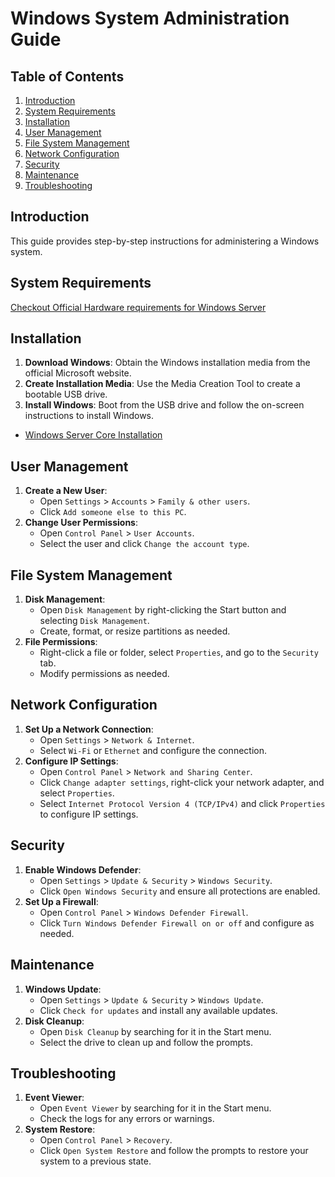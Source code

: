 # Windows System Administration Guide

## Table of Contents
1. [Introduction](#introduction)
2. [System Requirements](#system-requirements)
3. [Installation](#installation)
4. [User Management](#user-management)
5. [File System Management](#file-system-management)
6. [Network Configuration](#network-configuration)
7. [Security](#security)
8. [Maintenance](#maintenance)
9. [Troubleshooting](#troubleshooting)

## Introduction
This guide provides step-by-step instructions for administering a Windows system.

## System Requirements
[Checkout Official Hardware requirements for Windows Server ](https://learn.microsoft.com/en-us/windows-server/get-started/hardware-requirements?tabs=cpu&pivots=windows-server-2022)

## Installation
1. **Download Windows**: Obtain the Windows installation media from the official Microsoft website.
3. **Create Installation Media**: Use the Media Creation Tool to create a bootable USB drive.
4. **Install Windows**: Boot from the USB drive and follow the on-screen instructions to install Windows.
 - [Windows Server Core Installation](https://github.com/dpkrepo/WindowsAdministration/blob/main/ServerCoreInstallation.md)

## User Management
1. **Create a New User**:
    - Open `Settings` > `Accounts` > `Family & other users`.
    - Click `Add someone else to this PC`.
2. **Change User Permissions**:
    - Open `Control Panel` > `User Accounts`.
    - Select the user and click `Change the account type`.

## File System Management
1. **Disk Management**:
    - Open `Disk Management` by right-clicking the Start button and selecting `Disk Management`.
    - Create, format, or resize partitions as needed.
2. **File Permissions**:
    - Right-click a file or folder, select `Properties`, and go to the `Security` tab.
    - Modify permissions as needed.

## Network Configuration
1. **Set Up a Network Connection**:
    - Open `Settings` > `Network & Internet`.
    - Select `Wi-Fi` or `Ethernet` and configure the connection.
2. **Configure IP Settings**:
    - Open `Control Panel` > `Network and Sharing Center`.
    - Click `Change adapter settings`, right-click your network adapter, and select `Properties`.
    - Select `Internet Protocol Version 4 (TCP/IPv4)` and click `Properties` to configure IP settings.

## Security
1. **Enable Windows Defender**:
    - Open `Settings` > `Update & Security` > `Windows Security`.
    - Click `Open Windows Security` and ensure all protections are enabled.
2. **Set Up a Firewall**:
    - Open `Control Panel` > `Windows Defender Firewall`.
    - Click `Turn Windows Defender Firewall on or off` and configure as needed.

## Maintenance
1. **Windows Update**:
    - Open `Settings` > `Update & Security` > `Windows Update`.
    - Click `Check for updates` and install any available updates.
2. **Disk Cleanup**:
    - Open `Disk Cleanup` by searching for it in the Start menu.
    - Select the drive to clean up and follow the prompts.

## Troubleshooting
1. **Event Viewer**:
    - Open `Event Viewer` by searching for it in the Start menu.
    - Check the logs for any errors or warnings.
2. **System Restore**:
    - Open `Control Panel` > `Recovery`.
    - Click `Open System Restore` and follow the prompts to restore your system to a previous state.

